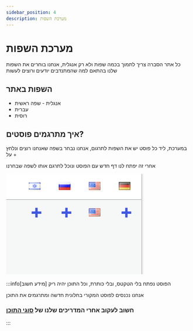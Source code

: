 ```yaml
---
sidebar_position: 4
description: מערכת השפות
---
```


# מערכת השפות
כל אתר הסברה צריך לתמוך בכמה שפות ולא רק אנגלית, אנחנו בוחרים את השפות שלנו בהתאם למה שהמתנדבים יודעים ורוצים לעשות

## השפות באתר
- אנגלית - שפה ראשית
- עברית
- רוסית

## איך מתרגמים פוסטים?
במערכת, ליד כל פוסט יש את השפות לתרגום, אנחנו נבחר בשפה שאנחנו רוצים ונלחץ על +

אחרי זה יפתח לנו דף חדש עם הפוסט ונוכל לתרגם אותו לשפה שבחרנו

![alt text](image-2.png)

:::info[מידע חשוב]
הפוסט נפתח בלי הטקטס, ובלי כותרת, וכל התוכן יהיה ריק

אנחנו נכנסים לפוסט המקורי בחלונית חדשה ומתרגמים את התוכן

### **חשוב** לעקוב אחרי המדריכים שלנו של [סוגי התוכן](/category/%D7%A1%D7%95%D7%92%D7%99-%D7%AA%D7%95%D7%9B%D7%9F)

:::